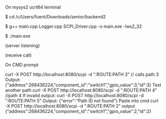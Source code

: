 On mysys2 ucrt64 terminal 


$ cd /c/Users/fuent/Downloads/senior/backend2

$ g++ main.cpp Logger.cpp SCPI_Driver.cpp -o main.exe -lws2_32

$ ./main.exe

(server listening)

(receive call)



On CMD prompt


curl -X POST http://localhost:8080/scpi -d ":ROUTE:PATH 3" // calls path 3
Output:
{"address":268436224,"component_id":"switch1","gpio_value":3,"id":3}
Test another path
 curl -X POST http://localhost:8080/scpi -d ":ROUTE:PATH 4" //path 4
If invalid output: 
 curl -X POST http://localhost:8080/scpi -d ":ROUTE:PATH 5"
Output:
{"error":"Path ID not found"}
Paste into cmd 
curl -X POST http://localhost:8080/scpi -d ":ROUTE:PATH 2"
output
{"address":268436224,"component_id":"switch1","gpio_value":2,"id":2}
